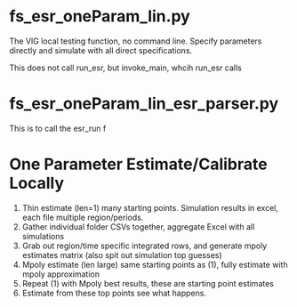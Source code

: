 # fs_esr_oneParam_lin.py

The VIG local testing function, no command line. Specify parameters directly and simulate with all direct 
specifications. 

This does not call run_esr, but invoke_main, whcih run_esr calls

# fs_esr_oneParam_lin_esr_parser.py

This is to call the esr_run f
 

# One Parameter Estimate/Calibrate Locally

1. Thin estimate (len=1) many starting points. Simulation results in excel, each file multiple region/periods.
2. Gather individual folder CSVs together, aggregate Excel with all simulations
3. Grab out region/time specific integrated rows, and generate mpoly estimates matrix (also spit out simulation top guesses)
4. Mpoly estimate (len large) same starting points as (1), fully estimate with mpoly approximation
5. Repeat (1) with Mpoly best results, these are starting point estimates
6. Estimate from these top points see what happens.
